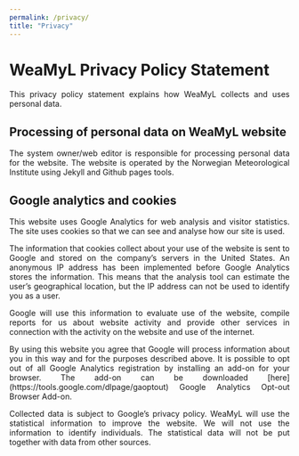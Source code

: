 ```yaml
---
permalink: /privacy/
title: "Privacy"
---
```



# WeaMyL Privacy Policy Statement


<p class="small" align="justify">This privacy policy statement explains how WeaMyL collects and uses personal data.</p>

## Processing of personal data on WeaMyL website

<p class="small" align="justify">The system owner/web editor is responsible for processing personal data for the website. The website is operated by the Norwegian Meteorological Institute using Jekyll and Github pages tools.</p>

## Google analytics and cookies

<p class="small" align="justify">This website uses Google Analytics for web analysis and visitor statistics. The site uses cookies so that we can see and analyse how our site is used.</p>

<p class="small" align="justify">The information that cookies collect about your use of the website is sent to Google and stored on the company’s servers in the United States. An anonymous IP address has been implemented before Google Analytics stores the information. This means that the analysis tool can estimate the user’s geographical location, but the IP address can not be used to identify you as a user.</p>

<p class="small" align="justify">Google will use this information to evaluate use of the website, compile reports for us about website activity and provide other services in connection with the activity on the website and use of the internet.</p>

<p class="small" align="justify">By using this website you agree that Google will process information about you in this way and for the purposes described above. It is possible to opt out of all Google Analytics registration by installing an add-on for your browser. The add-on can be downloaded [here](https://tools.google.com/dlpage/gaoptout) Google Analytics Opt-out Browser Add-on.</p>

<p class="small" align="justify">Collected data is subject to Google’s privacy policy. WeaMyL will use the statistical information to improve the website. We will not use the information to identify individuals. The statistical data will not be put together with data from other sources.</p>
